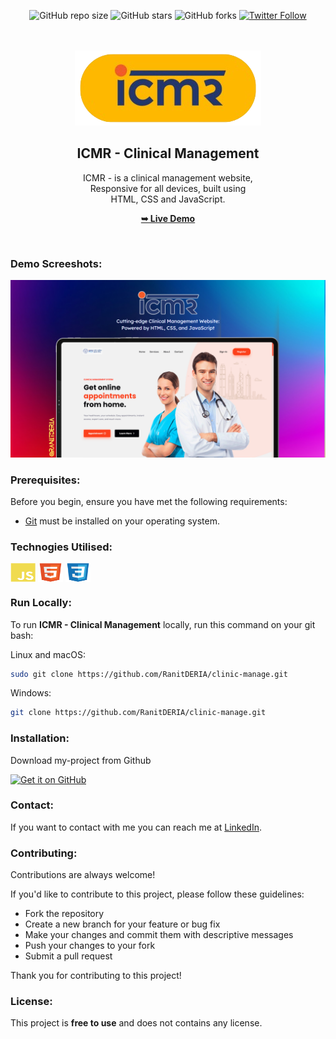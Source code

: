 <div align="center">
  
  ![GitHub repo size](https://img.shields.io/badge/repo_size-12_MB-indigo)
  ![GitHub stars](https://img.shields.io/github/stars/ranitderia/clinic-manage?style=social)
  ![GitHub forks](https://img.shields.io/github/forks/ranitderia/clinic-manage?style=social)
[![Twitter Follow](https://img.shields.io/twitter/follow/DeriaRanit?style=social)](https://twitter.com/intent/follow?screen_name=DeriaRAnit)

  <br />
  <br />
  
  <img src="./readme-images/project-logo.png" />

  <h2 align="center">ICMR - Clinical Management</h2>

  ICMR -  is a clinical management website, <br />Responsive for all devices, built using <br />HTML, CSS and JavaScript.

  <a href="https://ranitderia.github.io/clinic-manage/"><strong>➥ Live Demo</strong></a>

</div>

<br />

### Demo Screeshots:

![ICMR Desktop Demo](./readme-images/desktop.png "Desktop Demo")

### Prerequisites:

Before you begin, ensure you have met the following requirements:

* [Git](https://git-scm.com/downloads "Download Git") must be installed on your operating system.

### Technogies Utilised:

<div style="display: inline_block">
  <img align="center" alt="Bruno-Js" height="30" width="40" src="https://raw.githubusercontent.com/devicons/devicon/master/icons/javascript/javascript-plain.svg">
  <img align="center" alt="Bruno-HTML" height="30" width="40" src="https://raw.githubusercontent.com/devicons/devicon/master/icons/html5/html5-original.svg">
  <img align="center" alt="Bruno-CSS" height="30" width="40" src="https://raw.githubusercontent.com/devicons/devicon/master/icons/css3/css3-original.svg">
</div>

### Run Locally:

To run **ICMR - Clinical Management** locally, run this command on your git bash:

Linux and macOS:

```bash
sudo git clone https://github.com/RanitDERIA/clinic-manage.git
```

Windows:

```bash
git clone https://github.com/RanitDERIA/clinic-manage.git
```
### Installation:

Download my-project from Github

[<img src="https://github.com/machiav3lli/oandbackupx/blob/034b226cea5c1b30eb4f6a6f313e4dadcbb0ece4/badge_github.png" alt="Get it on GitHub" height="80">](https://github.com/RanitDERIA/clinic-manage)

### Contact:

If you want to contact with me you can reach me at [LinkedIn](https://www.linkedin.com/in/ranit-deria-916864257/).

### Contributing:

Contributions are always welcome!

If you'd like to contribute to this project, please follow these guidelines:

- Fork the repository
- Create a new branch for your feature or bug fix
- Make your changes and commit them with descriptive messages
- Push your changes to your fork
- Submit a pull request

Thank you for contributing to this project!

### License:

This project is **free to use** and does not contains any license.
